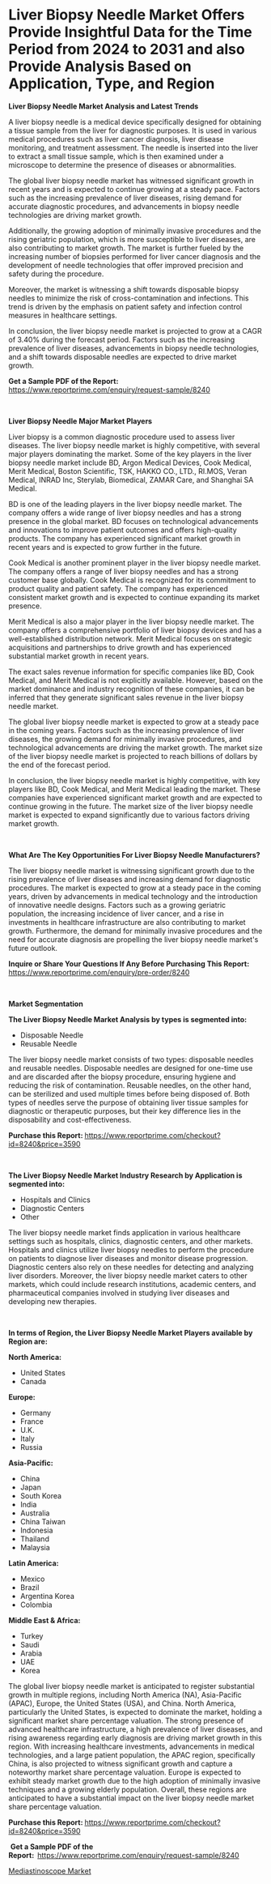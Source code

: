 <p><h1>Liver Biopsy Needle Market Offers Provide Insightful Data for the Time Period from 2024 to 2031 and also Provide Analysis Based on Application, Type, and Region</h1></p><p><strong>Liver Biopsy Needle Market Analysis and Latest Trends</strong></p>
<p><p>A liver biopsy needle is a medical device specifically designed for obtaining a tissue sample from the liver for diagnostic purposes. It is used in various medical procedures such as liver cancer diagnosis, liver disease monitoring, and treatment assessment. The needle is inserted into the liver to extract a small tissue sample, which is then examined under a microscope to determine the presence of diseases or abnormalities.</p><p>The global liver biopsy needle market has witnessed significant growth in recent years and is expected to continue growing at a steady pace. Factors such as the increasing prevalence of liver diseases, rising demand for accurate diagnostic procedures, and advancements in biopsy needle technologies are driving market growth.</p><p>Additionally, the growing adoption of minimally invasive procedures and the rising geriatric population, which is more susceptible to liver diseases, are also contributing to market growth. The market is further fueled by the increasing number of biopsies performed for liver cancer diagnosis and the development of needle technologies that offer improved precision and safety during the procedure.</p><p>Moreover, the market is witnessing a shift towards disposable biopsy needles to minimize the risk of cross-contamination and infections. This trend is driven by the emphasis on patient safety and infection control measures in healthcare settings.</p><p>In conclusion, the liver biopsy needle market is projected to grow at a CAGR of 3.40% during the forecast period. Factors such as the increasing prevalence of liver diseases, advancements in biopsy needle technologies, and a shift towards disposable needles are expected to drive market growth.</p></p>
<p><strong>Get a Sample PDF of the Report:&nbsp;</strong> <a href="https://www.reportprime.com/enquiry/request-sample/8240">https://www.reportprime.com/enquiry/request-sample/8240</a></p>
<p>&nbsp;</p>
<p><strong>Liver Biopsy Needle Major Market Players</strong></p>
<p><p>Liver biopsy is a common diagnostic procedure used to assess liver diseases. The liver biopsy needle market is highly competitive, with several major players dominating the market. Some of the key players in the liver biopsy needle market include BD, Argon Medical Devices, Cook Medical, Merit Medical, Boston Scientific, TSK, HAKKO CO., LTD., RI.MOS, Veran Medical, INRAD Inc, Sterylab, Biomedical, ZAMAR Care, and Shanghai SA Medical.</p><p>BD is one of the leading players in the liver biopsy needle market. The company offers a wide range of liver biopsy needles and has a strong presence in the global market. BD focuses on technological advancements and innovations to improve patient outcomes and offers high-quality products. The company has experienced significant market growth in recent years and is expected to grow further in the future. </p><p>Cook Medical is another prominent player in the liver biopsy needle market. The company offers a range of liver biopsy needles and has a strong customer base globally. Cook Medical is recognized for its commitment to product quality and patient safety. The company has experienced consistent market growth and is expected to continue expanding its market presence.</p><p>Merit Medical is also a major player in the liver biopsy needle market. The company offers a comprehensive portfolio of liver biopsy devices and has a well-established distribution network. Merit Medical focuses on strategic acquisitions and partnerships to drive growth and has experienced substantial market growth in recent years.</p><p>The exact sales revenue information for specific companies like BD, Cook Medical, and Merit Medical is not explicitly available. However, based on the market dominance and industry recognition of these companies, it can be inferred that they generate significant sales revenue in the liver biopsy needle market.</p><p>The global liver biopsy needle market is expected to grow at a steady pace in the coming years. Factors such as the increasing prevalence of liver diseases, the growing demand for minimally invasive procedures, and technological advancements are driving the market growth. The market size of the liver biopsy needle market is projected to reach billions of dollars by the end of the forecast period.</p><p>In conclusion, the liver biopsy needle market is highly competitive, with key players like BD, Cook Medical, and Merit Medical leading the market. These companies have experienced significant market growth and are expected to continue growing in the future. The market size of the liver biopsy needle market is expected to expand significantly due to various factors driving market growth.</p></p>
<p>&nbsp;</p>
<p><strong>What Are The Key Opportunities For Liver Biopsy Needle Manufacturers?</strong></p>
<p><p>The liver biopsy needle market is witnessing significant growth due to the rising prevalence of liver diseases and increasing demand for diagnostic procedures. The market is expected to grow at a steady pace in the coming years, driven by advancements in medical technology and the introduction of innovative needle designs. Factors such as a growing geriatric population, the increasing incidence of liver cancer, and a rise in investments in healthcare infrastructure are also contributing to market growth. Furthermore, the demand for minimally invasive procedures and the need for accurate diagnosis are propelling the liver biopsy needle market's future outlook.</p></p>
<p><strong>Inquire or Share Your Questions If Any Before Purchasing This Report:</strong> <a href="https://www.reportprime.com/enquiry/pre-order/8240">https://www.reportprime.com/enquiry/pre-order/8240</a></p>
<p>&nbsp;</p>
<p><strong>Market Segmentation</strong></p>
<p><strong>The Liver Biopsy Needle Market Analysis by types is segmented into:</strong></p>
<p><ul><li>Disposable Needle</li><li>Reusable Needle</li></ul></p>
<p><p>The liver biopsy needle market consists of two types: disposable needles and reusable needles. Disposable needles are designed for one-time use and are discarded after the biopsy procedure, ensuring hygiene and reducing the risk of contamination. Reusable needles, on the other hand, can be sterilized and used multiple times before being disposed of. Both types of needles serve the purpose of obtaining liver tissue samples for diagnostic or therapeutic purposes, but their key difference lies in the disposability and cost-effectiveness.</p></p>
<p><strong>Purchase this Report:&nbsp;</strong><a href="https://www.reportprime.com/checkout?id=8240&price=3590">https://www.reportprime.com/checkout?id=8240&price=3590</a></p>
<p>&nbsp;</p>
<p><strong>The Liver Biopsy Needle Market Industry Research by Application is segmented into:</strong></p>
<p><ul><li>Hospitals and Clinics</li><li>Diagnostic Centers</li><li>Other</li></ul></p>
<p><p>The liver biopsy needle market finds application in various healthcare settings such as hospitals, clinics, diagnostic centers, and other markets. Hospitals and clinics utilize liver biopsy needles to perform the procedure on patients to diagnose liver diseases and monitor disease progression. Diagnostic centers also rely on these needles for detecting and analyzing liver disorders. Moreover, the liver biopsy needle market caters to other markets, which could include research institutions, academic centers, and pharmaceutical companies involved in studying liver diseases and developing new therapies.</p></p>
<p>&nbsp;</p>
<p><strong>In terms of Region, the Liver Biopsy Needle Market Players available by Region are:</strong></p>
<p>
    <p> <strong> North America: </strong>
        <ul>
            <li>United States</li>
            <li>Canada</li>
        </ul>
        </p> 
    <p> <strong> Europe: </strong>
        <ul>
            <li>Germany</li>
            <li>France</li>
            <li>U.K.</li>
            <li>Italy</li>
            <li>Russia</li>
        </ul>
        </p> 
    <p> <strong> Asia-Pacific: </strong>
        <ul>
            <li>China</li>
            <li>Japan</li>
            <li>South Korea</li>
            <li>India</li>
            <li>Australia</li>
            <li>China Taiwan</li>
            <li>Indonesia</li>
            <li>Thailand</li>
            <li>Malaysia</li>
        </ul>
        </p> 
    <p> <strong> Latin America: </strong>
        <ul>
            <li>Mexico</li>
            <li>Brazil</li>
            <li>Argentina Korea</li>
            <li>Colombia</li>
        </ul>
        </p> 
    <p> <strong> Middle East & Africa: </strong>
        <ul>
            <li>Turkey</li>
            <li>Saudi</li>
            <li>Arabia</li>
            <li>UAE</li>
            <li>Korea</li>
        </ul>
    </p>
    </p>
<p><p>The global liver biopsy needle market is anticipated to register substantial growth in multiple regions, including North America (NA), Asia-Pacific (APAC), Europe, the United States (USA), and China. North America, particularly the United States, is expected to dominate the market, holding a significant market share percentage valuation. The strong presence of advanced healthcare infrastructure, a high prevalence of liver diseases, and rising awareness regarding early diagnosis are driving market growth in this region. With increasing healthcare investments, advancements in medical technologies, and a large patient population, the APAC region, specifically China, is also projected to witness significant growth and capture a noteworthy market share percentage valuation. Europe is expected to exhibit steady market growth due to the high adoption of minimally invasive techniques and a growing elderly population. Overall, these regions are anticipated to have a substantial impact on the liver biopsy needle market share percentage valuation.</p></p>
<p><strong>Purchase this Report: </strong><a href="https://www.reportprime.com/checkout?id=8240&price=3590">https://www.reportprime.com/checkout?id=8240&price=3590</a></p>
<p>&nbsp;<strong>Get a Sample PDF of the Report:&nbsp;&nbsp;</strong><a href="https://www.reportprime.com/enquiry/request-sample/8240">https://www.reportprime.com/enquiry/request-sample/8240</a></p>
<p><strong></strong></p>
<p><p><a href="https://github.com/CliffMedina6/Market-Research-Report-List-3/blob/main/mediastinoscope-market.md">Mediastinoscope Market</a></p></p>